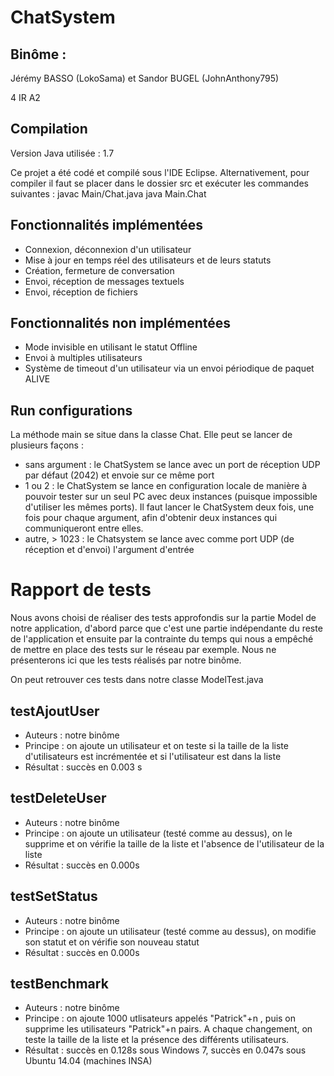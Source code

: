 # ChatSystem

## Binôme :

Jérémy BASSO (LokoSama) et Sandor BUGEL (JohnAnthony795)

4 IR A2

## Compilation

Version Java utilisée : 1.7

Ce projet a été codé et compilé sous l'IDE Eclipse.
Alternativement, pour compiler il faut se placer dans le dossier src et exécuter les commandes suivantes :
javac Main/Chat.java
java Main.Chat

## Fonctionnalités implémentées

- Connexion, déconnexion d'un utilisateur
- Mise à jour en temps réel des utilisateurs et de leurs statuts
- Création, fermeture de conversation
- Envoi, réception de messages textuels
- Envoi, réception de fichiers

## Fonctionnalités non implémentées

- Mode invisible en utilisant le statut Offline
- Envoi à multiples utilisateurs
- Système de timeout d'un utilisateur via un envoi périodique de paquet ALIVE

## Run configurations

La méthode main se situe dans la classe Chat. Elle peut se lancer de plusieurs façons :

- sans argument : le ChatSystem se lance avec un port de réception UDP par défaut (2042) et envoie sur ce même port
- 1 ou 2 : le ChatSystem se lance en configuration locale de manière à pouvoir tester sur un seul PC avec deux instances (puisque impossible d'utiliser les mêmes ports). Il faut lancer le ChatSystem deux fois, une fois pour chaque argument, afin d'obtenir deux instances qui communiqueront entre elles.
- autre, > 1023 : le Chatsystem se lance avec comme port UDP (de réception et d'envoi) l'argument d'entrée

# Rapport de tests

Nous avons choisi de réaliser des tests approfondis sur la partie Model de notre application, d'abord parce que c'est une partie indépendante du reste de l'application et ensuite par la contrainte du temps qui nous a empêché de mettre en place des tests sur le réseau par exemple. Nous ne présenterons ici que les tests réalisés par notre binôme.

On peut retrouver ces tests dans notre classe ModelTest.java

## testAjoutUser

- Auteurs : notre binôme
- Principe : on ajoute un utilisateur et on teste si la taille de la liste d'utilisateurs est incrémentée et si l'utilisateur est dans la liste
- Résultat : succès en 0.003 s

## testDeleteUser

- Auteurs : notre binôme
- Principe : on ajoute un utilisateur (testé comme au dessus), on le supprime et on vérifie la taille de la liste et l'absence de l'utilisateur de la liste
- Résultat : succès en 0.000s

## testSetStatus

- Auteurs : notre binôme
- Principe : on ajoute un utilisateur (testé comme au dessus), on modifie son statut et on vérifie son nouveau statut
- Résultat : succès en 0.000s

## testBenchmark

- Auteurs : notre binôme
- Principe : on ajoute 1000 utlisateurs appelés "Patrick"+n , puis on supprime les utilisateurs "Patrick"+n pairs. A chaque changement, on teste la taille de la liste et la présence des différents utilisateurs.
- Résultat : succès en 0.128s sous Windows 7, succès en 0.047s sous Ubuntu 14.04 (machines INSA)
